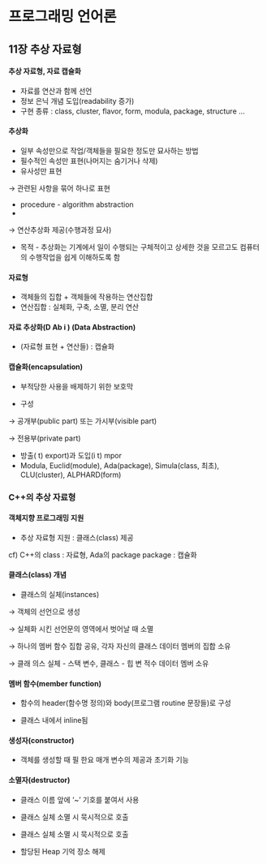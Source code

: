 # 프로그래밍 언어론

## 11장 추상 자료형

#### 추상 자료형, 자료 캡슐화
* 자료를 연산과 함께 선언
* 정보 은닉 개념 도입(readability 증가)
* 구현 종류 : class, cluster, flavor, form, modula, package, structure ...

#### 추상화

* 일부 속성만으로 작업/객체들을 필요한 정도만 묘사하는 방법
* 필수적인 속성만 표현(나머지는 숨기거나 삭제)
* 유사성만 표현

→ 관련된 사항을 묶어 하나로 표현

* procedure - algorithm abstraction
* 
→ 연산추상화 제공(수행과정 묘사)

* 목적 - 추상화는 기계에서 일이 수행되는 구체적이고 상세한 것을 모르고도 컴퓨터의 수행작업을 쉽게 이해하도록 함


#### 자료형
* 객체들의 집합 + 객체들에 작용하는 연산집합
* 연산집합 : 실체화, 구축, 소멸, 분리 연산

#### 자료 추상화(D Ab i ) (Data Abstraction)
* (자료형 표현 + 연산들) : 캡슐화

#### 캡슐화(encapsulation)
* 부적당한 사용을 배제하기 위한 보호막

* 구성

→ 공개부(public part) 또는 가시부(visible part)

→ 전용부(private part)

* 방출( t) export)과 도입(i t) mpor
* Modula, Euclid(module), Ada(package), Simula(class, 최초), CLU(cluster), ALPHARD(form)

### C++의 추상 자료형

#### 객체지향 프로그래밍 지원
* 추상 자료형 지원 : 클래스(class) 제공

cf) C++의 class : 자료형, Ada의 package package : 캡슐화

#### 클래스(class) 개념
* 클래스의 실체(instances)

→ 객체의 선언으로 생성

→ 실체화 시킨 선언문의 영역에서 벗어날 때 소멸

→ 하나의 멤버 함수 집합 공유, 각자 자신의 클래스 데이터 멤버의 집합 소유

→ 클래 의스 실체 - 스택 변수, 클래스 - 힙 변 적수 데이터 멤버 소유

#### 멤버 함수(member function)
* 함수의 header(함수명 정의)와 body(프로그램 routine 문장들)로 구성

* 클래스 내에서 inline됨

#### 생성자(constructor)
* 객체를 생성할 때 필 한요 매개 변수의 제공과 초기화 기능


#### 소멸자(destructor)
* 클래스 이름 앞에 ‘~’ 기호를 붙여서 사용
* 클래스 실체 소멸 시 묵시적으로 호출

* 클래스 실체 소멸 시 묵시적으로 호출
* 할당된 Heap 기억 장소 해제
